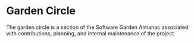 # Garden Circle

The garden circle is a section of the Software Garden Almanac associated with contributions, planning, and internal maintenance of the project.

